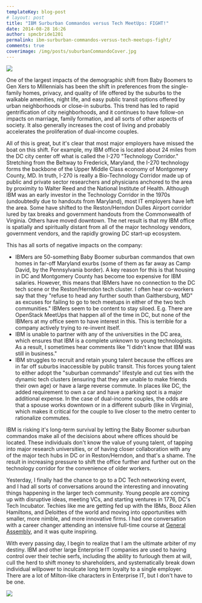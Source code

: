 ```yaml
---
templateKey: blog-post
# layout: post
title: "IBM Surburban Commandos versus Tech MeetUps: FIGHT!"
date: 2014-08-28 16:26
author: spmcbride1201
permalink: ibm-surburban-commandos-versus-tech-meetups-fight/
comments: true
coverimage: /img/posts/suburbanCommandoCover.jpg
---
```


![ ]({{site.baseurl}}/img/posts/suburban-commando.jpg)

One of the largest impacts of the demographic shift from Baby Boomers to Gen Xers to Millennials has been the shift in preferences from the single-family homes, privacy, and quality of life offered by the suburbs to the walkable amenities, night life, and easy public transit options offered by urban neighborhoods or close-in suburbs. This trend has led to rapid gentrification of city neighborhoods, and it continues to have follow-on impacts on marriage, family formation, and all sorts of other aspects of society. It also generally increases the cost of living and probably accelerates the proliferation of dual-income couples.

All of this is great, but it's clear that most major employers have missed the boat on this shift. For example, my IBM office is located about 24 miles from the DC city center off what is called the I-270 "Technology Corridor." Stretching from the Beltway to Frederick, Maryland, the I-270 technology forms the backbone of the Upper Middle Class economy of Montgomery County, MD. In truth, I-270 is really a Bio-Technology Corridor made up of public and private sector researchers and physicians anchored to the area by proximity to Walter Reed and the National Institute of Health. Although IBM was an early investor in the Technology Corridor in the 1970s (undoubtedly due to handouts from Maryland), most IT employers have left the area. Some have shifted to the Reston/Herndon Dulles Airport corridor lured by tax breaks and government handouts from the Commonwealth of Virginia. Others have moved downtown. The net result is that my IBM office is spatially and spiritually distant from all of the major technology vendors, government vendors, and the rapidly growing DC start-up ecosystem.

This has all sorts of negative impacts on the company:
<ul>
	<li>IBMers are 50-something Baby Boomer suburban commandos that own homes in far-off Maryland exurbs (some of them as far away as Camp David, by the Pennsylvania border). A key reason for this is that housing in DC and Montgomery County has become too expensive for IBM salaries. However, this means that IBMers have no connection to the DC tech scene or the Reston/Herndon tech cluster. I often hear co-workers say that they "refuse to head any further south than Gaithersburg, MD" as excuses for failing to go to tech meetups in either of the two tech communities." IBMers seem to be content to stay siloed. E.g. There are OpenStack MeetUps that happen all of the time in DC, but none of the IBMers at my office seem to have interest in this. This is terrible for a company actively trying to re-invent itself.</li>
	<li>IBM is unable to partner with any of the universities in the DC area, which ensures that IBM is a complete unknown to young technologists. As a result, I sometimes hear comments like "I didn't know that IBM was still in business."</li>
	<li>IBM struggles to recruit and retain young talent because the offices are in far off suburbs inaccessible by public transit. This forces young talent to either adopt the "suburban commando" lifestyle and cut ties with the dynamic tech clusters (ensuring that they are unable to make friends their own age) or have a large reverse commute. In places like DC, the added requirement to own a car and have a parking spot is a major additional expense. In the case of dual-income couples, the odds are that a spouse works downtown or in a different suburb (like in Virginia), which makes it critical for the couple to live closer to the metro center to rationalize commutes.</li>
</ul>
IBM is risking it's long-term survival by letting the Baby Boomer suburban commandos make all of the decisions about where offices should be located. These individuals don't know the value of young talent, of tapping into major research universities, or of having closer collaboration with any of the major tech hubs in DC or in Reston/Herndon, and that's a shame. The result in increasing pressure to shift the office further and further out on the technology corridor for the convenience of older workers.

Yesterday, I finally had the chance to go to a DC Tech networking event, and I had all sorts of conversations around the interesting and innovating things happening in the larger tech community. Young people are coming up with disruptive ideas, meeting VCs, and starting ventures in 1776, DC's Tech Incubator. Techies like me are getting fed up with the IBMs, Booz Allen Hamiltons, and Deloittes of the world and moving into opportunities with smaller, more nimble, and more innovative firms. I had one conversation with a career changer attending an intensive full-time course at <a href="https://generalassemb.ly/" target="_blank">General Assembly</a>, and it was quite inspiring.

With every passing day, I begin to realize that I am the ultimate arbiter of my destiny. IBM and other large Enterprise IT companies are used to having control over their techie serfs, including the ability to furlough them at will, cull the herd to shift money to shareholders, and systematically break down individual willpower to inculcate long term loyalty to a single employer. There are a lot of Milton-like characters in Enterprise IT, but I don't have to be one.

![ ]({{site.baseurl}}/img/posts/milton-office-space.jpg)

